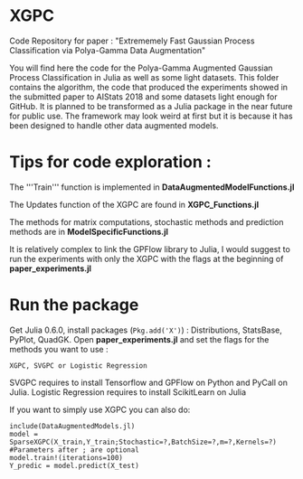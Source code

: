 # XGPC
Code Repository for paper : "Extrememely Fast Gaussian Process Classification via Polya-Gamma Data Augmentation"

You will find here the code for the Polya-Gamma Augmented Gaussian Process Classification in Julia as well as some light datasets.
This folder contains the algorithm, the code that produced the experiments showed in the submitted paper to AIStats 2018 and some datasets light enough for GitHub.
It is planned to be transformed as a Julia package in the near future for public use.
The framework may look weird at first but it is because it has been designed to handle other data augmented models.

# Tips for code exploration :

The '''Train''' function is implemented in **DataAugmentedModelFunctions.jl**

The Updates function of the XGPC are found in **XGPC_Functions.jl**

The methods for matrix computations, stochastic methods and prediction methods are in **ModelSpecificFunctions.jl**

It is relatively complex to link the GPFlow library to Julia, I would suggest to run the experiments with only the XGPC with the flags at the beginning of **paper_experiments.jl**

# Run the package

Get Julia 0.6.0, install packages (`Pkg.add('X')`) : Distributions, StatsBase, PyPlot, QuadGK.
Open **paper_experiments.jl** and set the flags for the methods you want to use :

    XGPC, SVGPC or Logistic Regression

SVGPC requires to install Tensorflow and  GPFlow on Python and PyCall on Julia.
Logistic Regression requires to install ScikitLearn on Julia

If you want to simply use XGPC you can also do:
```
include(DataAugmentedModels.jl)
model = SparseXGPC(X_train,Y_train;Stochastic=?,BatchSize=?,m=?,Kernels=?) #Parameters after ; are optional
model.train!(iterations=100)
Y_predic = model.predict(X_test)
```
